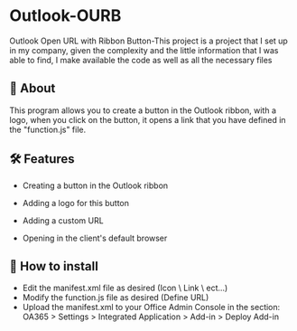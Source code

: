# Outlook-OURB
Outlook Open URL with Ribbon Button-This project is a project that I set up in my company, given the complexity and the little information that I was able to find, I make available the code as well as all the necessary files

## 📖 About

This program allows you to create a button in the Outlook ribbon, with a logo, when you click on the button, it opens a link that you have defined in the "function.js" file.

## 🛠️ Features

- Creating a button in the Outlook ribbon

- Adding a logo for this button

- Adding a custom URL

- Opening in the client's default browser

## 🚀 How to install

- Edit the manifest.xml file as desired (Icon \ Link \ ect...)
- Modify the function.js file as desired (Define URL)
- Upload the manifest.xml to your Office Admin Console in the section: OA365 > Settings > Integrated Application > Add-in > Deploy Add-in
